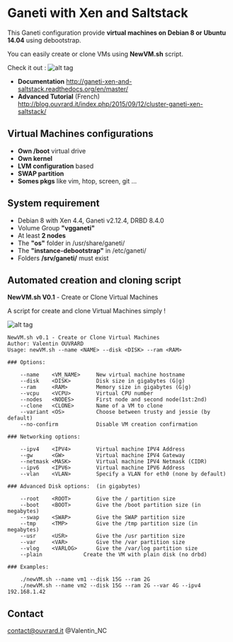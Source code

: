 # Ganeti with Xen and Saltstack

This Ganeti configuration provide **virtual machines on Debian 8 or Ubuntu 14.04** using debootstrap.

You can easily create or clone VMs using **NewVM.sh** script. 

Check it out :
![alt tag](http://blog.ouvrard.it/wp-content/uploads/2015/09/ganeti-banner1.jpg)

* **Documentation** <http://ganeti-xen-and-saltstack.readthedocs.org/en/master/>
* **Advanced Tutorial** (French) <http://blog.ouvrard.it/index.php/2015/09/12/cluster-ganeti-xen-saltstack/>


## Virtual Machines configurations

* **Own /boot** virtual drive
* **Own kernel** 
* **LVM configuration** based 
* **SWAP partition**
* **Somes pkgs** like vim, htop, screen, git ...

## System requirement

* Debian 8 with Xen 4.4, Ganeti v2.12.4, DRBD 8.4.0 
* Volume Group **"vgganeti"**
* At least **2 nodes**
* The **"os"** folder in /usr/share/ganeti/
* The **"instance-debootstrap"** in /etc/ganeti/
* Folders **/srv/ganeti/** must exist

## Automated creation and cloning script

**NewVM.sh V0.1** - Create or Clone Virtual Machines

A script for create and clone Virtual Machines simply !

![alt tag](http://blog.ouvrard.it/wp-content/uploads/2015/09/newVM.jpg)

```
NewVM.sh v0.1 - Create or Clone Virtual Machines
Author: Valentin OUVRARD
Usage: newVM.sh --name <NAME> --disk <DISK> --ram <RAM> 

### Options:

	--name    <VM_NAME>		New virtual machine hostname
	--disk    <DISK>		Disk size in gigabytes (G|g)
	--ram 	  <RAM>			Memory size in gigabytes (G|g)
	--vcpu    <VCPU>		Virtual CPU number
	--nodes   <NODES>		First node and second node(1st:2nd) 
	--clone   <CLONE>		Name of a VM to clone
	--variant <OS>			Choose between trusty and jessie (by default)
	--no-confirm			Disable VM creation confirmation

### Networking options:

	--ipv4 	  <IPV4>		Virtual machine IPV4 Address 
	--gw      <GW>			Virtual machine IPV4 Gateway
	--netmask <MASK>		Virtual machine IPV4 Netmask (CIDR)
	--ipv6 	  <IPV6>		Virtual machine IPV6 Address 
	--vlan 	  <VLAN>		Specify a VLAN for eth0 (none by default) 

### Advanced Disk options:	(in gigabytes)

	--root    <ROOT>		Give the / partition size
	--boot    <BOOT>		Give the /boot partition size (in megabytes)
	--swap	  <SWAP>		Give the SWAP partition size
	--tmp	  <TMP>			Give the /tmp partition size (in megabytes)
	--usr	  <USR>			Give the /usr partition size
	--var  	  <VAR>			Give the /var partition size
	--vlog 	  <VARLOG>		Give the /var/log partition size
	--plain				Create the VM with plain disk (no drbd)

### Examples:

	./newVM.sh --name vm1 --disk 15G --ram 2G
	./newVM.sh --name vm2 --disk 15G --ram 2G --var 4G --ipv4 192.168.1.42

```

## Contact

contact@ouvrard.it
@Valentin_NC

